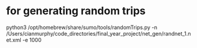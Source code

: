 # for generating random trips
python3 /opt/homebrew/share/sumo/tools/randomTrips.py -n /Users/cianmurphy/code_directories/final_year_project/net_gen/randnet_1.net.xml -e 1000
